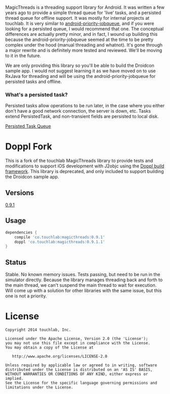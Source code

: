 MagicThreads is a threading support library for Android. It was written a few years ago to provide a simple thread queue for 'live' tasks, and a persisted thread queue for offline support. It was mostly for internal projects at touchlab. It is very similar to [android-priority-jobqueue](https://github.com/yigit/android-priority-jobqueue), and if you were looking for a persisted queue, I would recommend that one. The conceptual differences are actually pretty minor, and in fact, I wound up building this because the android-priority-jobqueue seemed at the time to be pretty complex under the hood (manual threading and whatnot). It's gone through a major rewrite and is definitely more tested and reviewed. We'll be moving to it in the future.

We are only providing this library so you'll be able to build the Droidcon sample app. I would not suggest learning it as we have moved on to use RxJava for threading and will be using the android-priority-jobqueue for persisted tasks and offline.

### What's a persisted task?

Persisted tasks allow operations to be run later, in the case where you either don't have a good network connection, the server is down, etc.
Tasks extend PersistedTask, and non-transient fields are persisted to local disk.

[Persisted Task Queue](https://github.com/touchlab/MagicThreads/blob/master/library/docs/PERSISTED_QUEUE.md)

# Doppl Fork

This is a fork of the touchlab MagicThreads library to provide tests and modifications to support
iOS development with J2objc using the [Doppl build framework](http://doppl.co/). This library is deprecated, and only
included to support building the Droidcon sample app.

## Versions

[0.9.1](https://github.com/doppllib/MagicThreads/tree/v0.9.1)

## Usage

```groovy
dependencies {
    compile 'co.touchlab:magicthreads:0.9.1'
    doppl 'co.touchlab:magicthreads:0.9.1.1'
}
```

## Status

Stable. No known memory issues. Tests passing, but need to be run in the simulator directly. Because the library manages threading back and forth to the main thread, we can't suspend the main thread to wait for execution. Will come up with a solution for other libraries with the same issue, but this one is not a priority.

License
=======

    Copyright 2014 touchlab, Inc.

    Licensed under the Apache License, Version 2.0 (the 'License');
    you may not use this file except in compliance with the License.
    You may obtain a copy of the License at

       http://www.apache.org/licenses/LICENSE-2.0

    Unless required by applicable law or agreed to in writing, software
    distributed under the License is distributed on an 'AS IS' BASIS,
    WITHOUT WARRANTIES OR CONDITIONS OF ANY KIND, either express or implied.
    See the License for the specific language governing permissions and
    limitations under the License.
